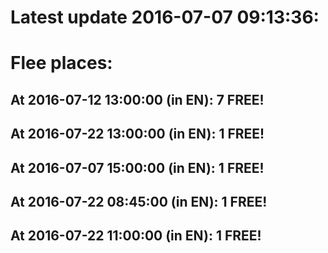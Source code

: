 # Latest update 2016-07-07 09:13:36:
# Flee places:
## At 2016-07-12 13:00:00 (in EN): 7 FREE!
## At 2016-07-22 13:00:00 (in EN): 1 FREE!
## At 2016-07-07 15:00:00 (in EN): 1 FREE!
## At 2016-07-22 08:45:00 (in EN): 1 FREE!
## At 2016-07-22 11:00:00 (in EN): 1 FREE!
